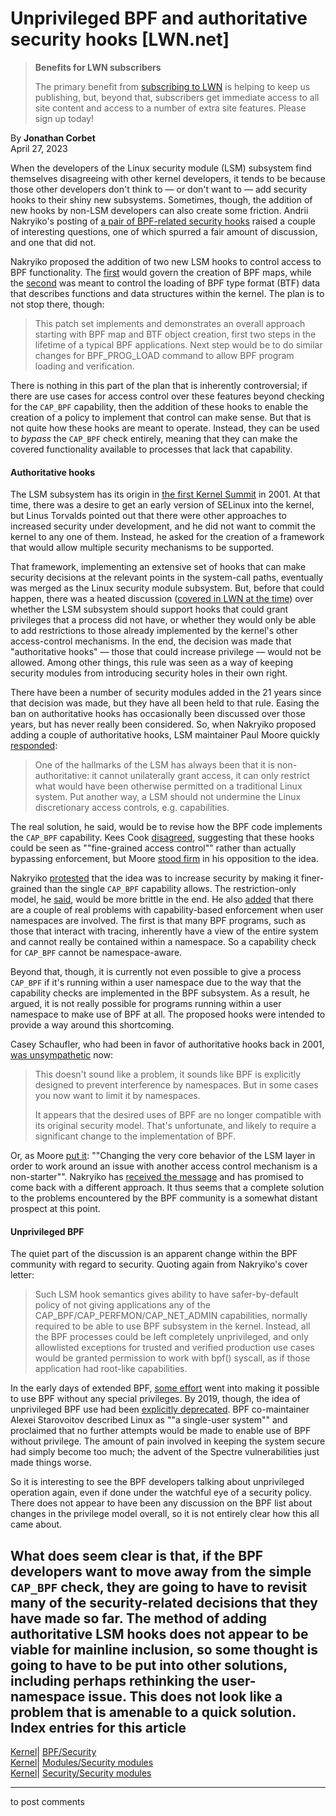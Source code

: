 # Unprivileged BPF and authoritative security hooks [LWN.net]

> **Benefits for LWN subscribers**
> 
> The primary benefit from [subscribing to LWN](/Promo/nst-nag5/subscribe) is helping to keep us publishing, but, beyond that, subscribers get immediate access to all site content and access to a number of extra site features. Please sign up today! 

By **Jonathan Corbet**  
April 27, 2023 

When the developers of the Linux security module (LSM) subsystem find themselves disagreeing with other kernel developers, it tends to be because those other developers don't think to — or don't want to — add security hooks to their shiny new subsystems. Sometimes, though, the addition of new hooks by non-LSM developers can also create some friction. Andrii Nakryiko's posting of [a pair of BPF-related security hooks](/ml/bpf/20230412043300.360803-1-andrii@kernel.org/) raised a couple of interesting questions, one of which spurred a fair amount of discussion, and one that did not. 

Nakryiko proposed the addition of two new LSM hooks to control access to BPF functionality. The [first](/ml/bpf/20230412043300.360803-5-andrii@kernel.org/) would govern the creation of BPF maps, while the [second](/ml/bpf/20230412043300.360803-8-andrii@kernel.org/) was meant to control the loading of BPF type format (BTF) data that describes functions and data structures within the kernel. The plan is to not stop there, though: 

> This patch set implements and demonstrates an overall approach starting with BPF map and BTF object creation, first two steps in the lifetime of a typical BPF applications. Next step would be to do similar changes for BPF_PROG_LOAD command to allow BPF program loading and verification. 

There is nothing in this part of the plan that is inherently controversial; if there are use cases for access control over these features beyond checking for the `CAP_BPF` capability, then the addition of these hooks to enable the creation of a policy to implement that control can make sense. But that is not quite how these hooks are meant to operate. Instead, they can be used to _bypass_ the `CAP_BPF` check entirely, meaning that they can make the covered functionality available to processes that lack that capability. 

#### Authoritative hooks

The LSM subsystem has its origin in [the first Kernel Summit](/2001/features/KernelSummit/) in 2001. At that time, there was a desire to get an early version of SELinux into the kernel, but Linus Torvalds pointed out that there were other approaches to increased security under development, and he did not want to commit the kernel to any one of them. Instead, he asked for the creation of a framework that would allow multiple security mechanisms to be supported. 

That framework, implementing an extensive set of hooks that can make security decisions at the relevant points in the system-call paths, eventually was merged as the Linux security module subsystem. But, before that could happen, there was a heated discussion ([covered in LWN at the time](/2001/1108/kernel.php3)) over whether the LSM subsystem should support hooks that could grant privileges that a process did not have, or whether they would only be able to add restrictions to those already implemented by the kernel's other access-control mechanisms. In the end, the decision was made that "authoritative hooks" — those that could increase privilege — would not be allowed. Among other things, this rule was seen as a way of keeping security modules from introducing security holes in their own right. 

There have been a number of security modules added in the 21 years since that decision was made, but they have all been held to that rule. Easing the ban on authoritative hooks has occasionally been discussed over those years, but has never really been considered. So, when Nakryiko proposed adding a couple of authoritative hooks, LSM maintainer Paul Moore quickly [responded](/ml/bpf/CAHC9VhQHmdZYnR=+rX-3FcRh127mhJt=jAnototfTiuSoOTptg@mail.gmail.com/): 

> One of the hallmarks of the LSM has always been that it is non-authoritative: it cannot unilaterally grant access, it can only restrict what would have been otherwise permitted on a traditional Linux system. Put another way, a LSM should not undermine the Linux discretionary access controls, e.g. capabilities. 

The real solution, he said, would be to revise how the BPF code implements the `CAP_BPF` capability. Kees Cook [disagreed](/ml/bpf/6436eea2.170a0220.97ead.52a8@mx.google.com/), suggesting that these hooks could be seen as ""fine-grained access control"" rather than actually bypassing enforcement, but Moore [stood firm](/ml/bpf/CAHC9VhR6ebsxtjSG8-fm7e=HU+srmziVuO6MU+pMpeSBv4vN+A@mail.gmail.com/) in his opposition to the idea. 

Nakryiko [protested](/ml/bpf/CAEf4BzY9GPr9c2fTUS6ijHURtdNDL4xM6+JAEggEqLuz9sk4Dg@mail.gmail.com/) that the idea was to increase security by making it finer-grained than the single `CAP_BPF` capability allows. The restriction-only model, he [said](/ml/bpf/CAEf4BzaRkAtyigmu9fybW0_+TZJJX2i93BXjiNUfazt2dFDFbQ@mail.gmail.com/), would be more brittle in the end. He also [added](/ml/bpf/CAEf4BzZa26JHa=gBgMm-sqyNy_S71-2Rs_-F6mrRXQF9z9KcmA@mail.gmail.com/) that there are a couple of real problems with capability-based enforcement when user namespaces are involved. The first is that many BPF programs, such as those that interact with tracing, inherently have a view of the entire system and cannot really be contained within a namespace. So a capability check for `CAP_BPF` cannot be namespace-aware. 

Beyond that, though, it is currently not even possible to give a process `CAP_BPF` if it's running within a user namespace due to the way that the capability checks are implemented in the BPF subsystem. As a result, he argued, it is not really possible for programs running within a user namespace to make use of BPF at all. The proposed hooks were intended to provide a way around this shortcoming. 

Casey Schaufler, who had been in favor of authoritative hooks back in 2001, [was unsympathetic](/ml/bpf/ad70ee53-c774-6b50-33fc-d4568a3b5559@schaufler-ca.com/) now: 

> This doesn't sound like a problem, it sounds like BPF is explicitly designed to prevent interference by namespaces. But in some cases you now want to limit it by namespaces. 
> 
> It appears that the desired uses of BPF are no longer compatible with its original security model. That's unfortunate, and likely to require a significant change to the implementation of BPF. 

Or, as Moore [put it](/ml/bpf/CAHC9VhRH6Z2r_A7YkDEmW7kiCA8e5j2u270gE48jpQmqS+t75A@mail.gmail.com/): ""Changing the very core behavior of the LSM layer in order to work around an issue with another access control mechanism is a non-starter"". Nakryiko has [received the message](/ml/bpf/CAEf4Bzb4TW+sYSGLFVxsvYsEHM0cXsEA2aVtaiT2QQCuQ+fnDw@mail.gmail.com/) and has promised to come back with a different approach. It thus seems that a complete solution to the problems encountered by the BPF community is a somewhat distant prospect at this point. 

#### Unprivileged BPF

The quiet part of the discussion is an apparent change within the BPF community with regard to security. Quoting again from Nakryiko's cover letter: 

> Such LSM hook semantics gives ability to have safer-by-default policy of not giving applications any of the CAP_BPF/CAP_PERFMON/CAP_NET_ADMIN capabilities, normally required to be able to use BPF subsystem in the kernel. Instead, all the BPF processes could be left completely unprivileged, and only allowlisted exceptions for trusted and verified production use cases would be granted permission to work with bpf() syscall, as if those application had root-like capabilities. 

In the early days of extended BPF, [some effort](/Articles/660331/) went into making it possible to use BPF without any special privileges. By 2019, though, the idea of unprivileged BPF use had been [explicitly deprecated](/Articles/796328/). BPF co-maintainer Alexei Starovoitov described Linux as ""a single-user system"" and proclaimed that no further attempts would be made to enable use of BPF without privilege. The amount of pain involved in keeping the system secure had simply become too much; the advent of the Spectre vulnerabilities just made things worse. 

So it is interesting to see the BPF developers talking about unprivileged operation again, even if done under the watchful eye of a security policy. There does not appear to have been any discussion on the BPF list about changes in the privilege model overall, so it is not entirely clear how this all came about. 

What does seem clear is that, if the BPF developers want to move away from the simple `CAP_BPF` check, they are going to have to revisit many of the security-related decisions that they have made so far. The method of adding authoritative LSM hooks does not appear to be viable for mainline inclusion, so some thought is going to have to be put into other solutions, including perhaps rethinking the user-namespace issue. This does not look like a problem that is amenable to a quick solution.  
Index entries for this article  
---  
[Kernel](/Kernel/Index)| [BPF/Security](/Kernel/Index#BPF-Security)  
[Kernel](/Kernel/Index)| [Modules/Security modules](/Kernel/Index#Modules-Security_modules)  
[Kernel](/Kernel/Index)| [Security/Security modules](/Kernel/Index#Security-Security_modules)  
  


* * *

to post comments 
